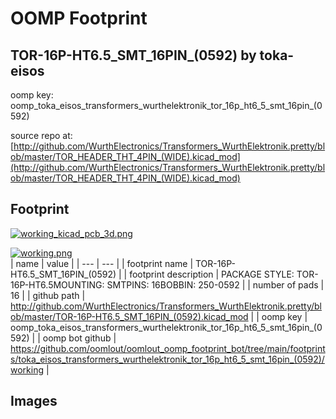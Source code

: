 # OOMP Footprint  
## TOR-16P-HT6.5_SMT_16PIN_(0592)  by toka-eisos  
  
oomp key: oomp_toka_eisos_transformers_wurthelektronik_tor_16p_ht6_5_smt_16pin_(0592)  
  
source repo at: [http://github.com/WurthElectronics/Transformers_WurthElektronik.pretty/blob/master/TOR_HEADER_THT_4PIN_(WIDE).kicad_mod](http://github.com/WurthElectronics/Transformers_WurthElektronik.pretty/blob/master/TOR_HEADER_THT_4PIN_(WIDE).kicad_mod)  
## Footprint  
  
[![working_kicad_pcb_3d.png](working_kicad_pcb_3d_600.png)](working_kicad_pcb_3d.png)  
  
[![working.png](working_600.png)](working.png)  
| name | value | 
| --- | --- | 
| footprint name | TOR-16P-HT6.5_SMT_16PIN_(0592) | 
| footprint description | PACKAGE STYLE: TOR-16P-HT6.5MOUNTING: SMTPINS: 16BOBBIN: 250-0592 | 
| number of pads | 16 | 
| github path | http://github.com/WurthElectronics/Transformers_WurthElektronik.pretty/blob/master/TOR-16P-HT6.5_SMT_16PIN_(0592).kicad_mod | 
| oomp key | oomp_toka_eisos_transformers_wurthelektronik_tor_16p_ht6_5_smt_16pin_(0592) | 
| oomp bot github | https://github.com/oomlout/oomlout_oomp_footprint_bot/tree/main/footprints/toka_eisos_transformers_wurthelektronik_tor_16p_ht6_5_smt_16pin_(0592)/working | 
## Images  
